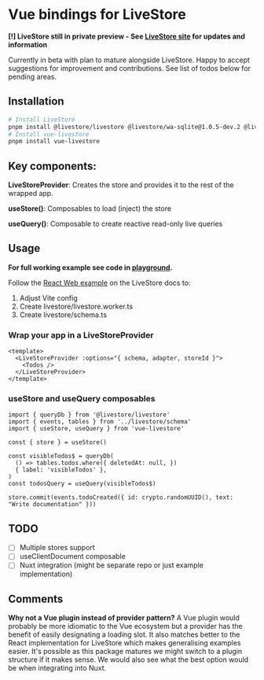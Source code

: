 # Vue bindings for LiveStore

**[!] LiveStore still in private preview - See [LiveStore site](https://livestore.dev/) for updates and information**

Currently in beta with plan to mature alongside LiveStore. Happy to accept suggestions for improvement and contributions. See list of todos below for pending areas.

## Installation
```bash
# Install LiveStore
pnpm install @livestore/livestore @livestore/wa-sqlite@1.0.5-dev.2 @livestore/adapter-web @livestore/utils @livestore/peer-deps @livestore/devtools-vite
# Install vue-livestore
pnpm install vue-livestore
```

## Key components:

**LiveStoreProvider**: Creates the store and provides it to the rest of the wrapped app.

**useStore()**: Composables to load (inject) the store

**useQuery()**: Composable to create reactive read-only live queries

## Usage

**For full working example see code in [playground](https://github.com/slashv/vue-livestore/tree/main/playground).**

Follow the [React Web example](https://dev.docs.livestore.dev/getting-started/react-web/) on the LiveStore docs to:
1. Adjust Vite config
2. Create livestore/livestore.worker.ts
3. Create livestore/schema.ts

### Wrap your app in a LiveStoreProvider

```vue
<template>
  <LiveStoreProvider :options="{ schema, adapter, storeId }">
    <Todos />
  </LiveStoreProvider>
</template>
```

### useStore and useQuery composables

```vue
import { queryDb } from '@livestore/livestore'
import { events, tables } from '../livestore/schema'
import { useStore, useQuery } from 'vue-livestore'

const { store } = useStore()

const visibleTodos$ = queryDb(
  () => tables.todos.where({ deletedAt: null, })
  { label: 'visibleTodos' },
)
const todosQuery = useQuery(visibleTodos$)

store.commit(events.todoCreated({ id: crypto.randomUUID(), text: "Write documentation" }))
```

## TODO
- [ ] Multiple stores support
- [ ] useClientDocument composable
- [ ] Nuxt integration (might be separate repo or just example implementation)

## Comments
**Why not a Vue plugin instead of provider pattern?**
A Vue plugin would probably be more idiomatic to the Vue ecosystem but a provider has the benefit of easily designating a loading slot. It also matches better to the React implementation for LiveStore which makes generalising examples easier. It's possible as this package matures we might switch to a plugin structure if it makes sense. We would also see what the best option would be when integrating into Nuxt.
